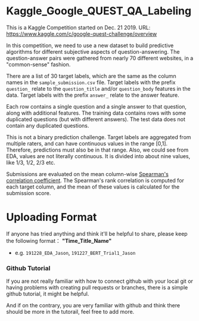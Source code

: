 # Kaggle_Google_QUEST_QA_Labeling
This is a Kaggle Competition started on Dec. 21 2019. URL: https://www.kaggle.com/c/google-quest-challenge/overview

In this competition, we need to use a new dataset to build predictive algorithms for different subjective aspects of question-answering. The question-answer pairs were gathered from nearly 70 different websites, in a "common-sense" fashion. 

There are a list of 30 target labels, which are the same as the column names in the `sample_submission.csv` file. Target labels with the prefix `question_` relate to the `question_title` and/or `question_body` features in the data. Target labels with the prefix `answer_` relate to the answer feature.

Each row contains a single question and a single answer to that question, along with additional features. The training data contains rows with some duplicated questions (but with different answers). The test data does not contain any duplicated questions.

This is not a binary prediction challenge. Target labels are aggregated from multiple raters, and can have continuous values in the range [0,1]. Therefore, predictions must also be in that range. Also, we could see from EDA, values are not literally continuous. It is divided into about nine values, like 1/3, 1/2, 2/3 etc.

Submissions are evaluated on the mean column-wise [Spearman's correlation coefficient](https://en.wikipedia.org/wiki/Spearman%27s_rank_correlation_coefficient). The Spearman's rank correlation is computed for each target column, and the mean of these values is calculated for the submission score.

# Uploading Format
If anyone has tried anything and think it'll be helpful to share, please keep the following format： __"Time_Title_Name"__
- e.g. `191228_EDA_Jason`, `191227_BERT_Trial1_Jason`


### Github Tutorial
If you are not really familiar with how to connect github with your local git or having problems with creating pull requests or branches, there is a simple github tutorial, it might be helpful. 

And if on the contrary, you are very familiar with github and think there should be more in the tutorail, feel free to add more.
